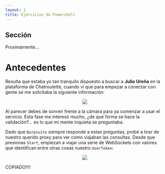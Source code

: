 ```yaml
---
layout: 1
title: Ejercicios de Powershell
---
```

## Sección
Proximámente...

# Antecedentes

Resulta que estaba yo tan tranquilo dispuesto a buscar a **Julio Ureña** en la plataforma de Chatroulette, cuando vi que para empezar a conectar con gente se me solicitaba la siguiente información:

<p align="center">
<img src="/assets/images/chatroulette-bypass/smile.jpg">
</p>

Al parecer debes de sonreir frente a la cámara para ya comenzar a usar el servicio. Esta fase me interesó mucho, ¿de qué forma se hace la validación?... es lo que mi mente inquieta se preguntaba.

Dado que `Burpsuite` siempre responde a estas preguntas, probé a tirar de nuestro querido proxy para ver cómo viajaban las consultas. Desde que presionas `Start`, empiezan a viajar una serie de WebSockets con valores que identifican entre otras cosas nuestro `UserToken`:

<p align="center">
<img src="/assets/images/chatroulette-bypass/burp-first.png">
</p>

COPIADO!!!!



